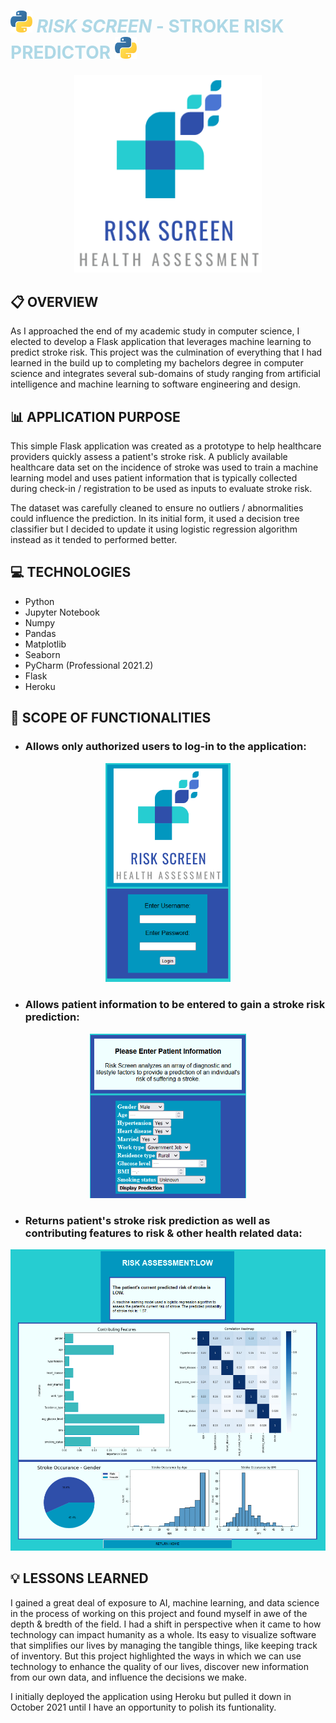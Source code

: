 # <img src="static\img\py.png" alt="python logo" width="35"/> <span style="color:lightblue">***RISK SCREEN*** - STROKE RISK PREDICTOR</span> <img src="static\img\py.png" alt="python logo" width="35"/>
<p align="center">
<img src="static/img/logo.png" alt="application screen" width="300"/>
</p>

## :clipboard: OVERVIEW
As I approached the end of my academic study in computer science, I elected to develop a Flask application that leverages machine learning to predict stroke risk. This project was the culmination of everything that I had learned in the build up to completing my bachelors degree in computer science and integrates several sub-domains of study ranging from artificial intelligence and machine learning to software engineering and design.

## :bar_chart: APPLICATION PURPOSE
This simple Flask application was created as a prototype to help healthcare providers quickly assess a patient's stroke risk. A publicly available healthcare data set on the incidence of stroke was used to train a machine learning model and uses patient information that is typically collected during check-in / registration to be used as inputs to evaluate stroke risk.

The dataset was carefully cleaned to ensure no outliers / abnormalities could influence the prediction. In its initial form, it used a decision tree classifier but I decided to update it using logistic regression algorithm instead as it tended to performed better. 

## :computer: TECHNOLOGIES
* Python
* Jupyter Notebook
* Numpy
* Pandas
* Matplotlib
* Seaborn
* PyCharm (Professional 2021.2)
* Flask
* Heroku

## :page_with_curl: SCOPE OF FUNCTIONALITIES
* ### Allows only authorized users to log-in to the application:
<p align="center">
<img src="static/img/login.png" alt="application screen" width="200"/>
</p>

* ### Allows patient information to be entered to gain a stroke risk prediction:
<p align="center">
<img src="static/img/patinfo.png" alt="application screen" width="250"/>
</p>

* ### Returns patient's stroke risk prediction as well as contributing features to risk & other health related data:
<p align="center">
<img src="static/img/results.png" alt="application screen" width="550"/>
</p>

## :bulb: LESSONS LEARNED
I gained a great deal of exposure to AI, machine learning, and data science in the process of working on this project and found myself in awe of the depth & bredth of the field. I had a shift in perspective when it came to how technology can impact humanity as a whole. Its easy to visualize software that simplifies our lives by managing the tangible things, like keeping track of inventory. But this project highlighted the ways in which we can use technology to enhance the quality of our lives, discover new information from our own data, and influence the decisions we make.

I initially deployed the application using Heroku but pulled it down in October 2021 until I have an opportunity to polish its funtionality.
